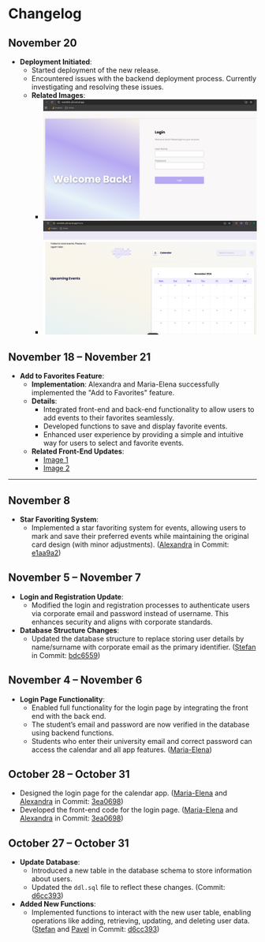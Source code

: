 # Changelog

## November 20  
- **Deployment Initiated**:  
  - Started deployment of the new release.  
  - Encountered issues with the backend deployment process. Currently investigating and resolving these issues.  
  - **Related Images**:  
    - ![Login Page Deployment](Images/3.png) 
    - ![Home Page Deployment](Images/4.png) 

## November 18 – November 21  
- **Add to Favorites Feature**:  
  - **Implementation**: Alexandra and Maria-Elena successfully implemented the "Add to Favorites" feature.  
  - **Details**:  
    - Integrated front-end and back-end functionality to allow users to add events to their favorites seamlessly.  
    - Developed functions to save and display favorite events.  
    - Enhanced user experience by providing a simple and intuitive way for users to select and favorite events.  
  - **Related Front-End Updates**:  
    - [Image 1](Images/1.jpg)  
    - [Image 2](Images/2.jpg)  

---

## November 8  
- **Star Favoriting System**:  
  - Implemented a star favoriting system for events, allowing users to mark and save their preferred events while maintaining the original card design (with minor adjustments). ([Alexandra](https://github.com/AlexandraB-C) in Commit: [e1aa9a2](https://github.com/IsStephy/EventLink/commit/e1aa9a2b195940c02aa80275658826ffc66cb97a))  

## November 5 – November 7  
- **Login and Registration Update**:  
  - Modified the login and registration processes to authenticate users via corporate email and password instead of username. This enhances security and aligns with corporate standards.  
- **Database Structure Changes**:  
  - Updated the database structure to replace storing user details by name/surname with corporate email as the primary identifier. ([Ștefan](https://github.com/IsStephy) in Commit: [bdc6559](https://github.com/IsStephy/EventLink/commit/bdc6559e2fff7ce1b4f10ea0c294d6175985d02c))  

## November 4 – November 6  
- **Login Page Functionality**:  
  - Enabled full functionality for the login page by integrating the front end with the back end.  
  - The student’s email and password are now verified in the database using backend functions.  
  - Students who enter their university email and correct password can access the calendar and all app features. ([Maria-Elena](https://github.com/mariaelenabotnari))  

## October 28 – October 31  
- Designed the login page for the calendar app. ([Maria-Elena](https://github.com/mariaelenabotnari) and [Alexandra](https://github.com/AlexandraB-C) in Commit: [3ea0698](https://github.com/IsStephy/EventLink/commit/3ea0698d0cd848976ece7cf364a631d4e3bf8bc9))  
- Developed the front-end code for the login page. ([Maria-Elena](https://github.com/mariaelenabotnari) and [Alexandra](https://github.com/AlexandraB-C) in Commit: [3ea0698](https://github.com/IsStephy/EventLink/commit/3ea0698d0cd848976ece7cf364a631d4e3bf8bc9))  

## October 27 – October 31  
- **Update Database**:  
  - Introduced a new table in the database schema to store information about users.  
  - Updated the `ddl.sql` file to reflect these changes. (Commit: [d6cc393](https://github.com/IsStephy/EventLink/commit/1fe47cc1fc1d8c810c28bb5d2b8304a5514a03eb))  
- **Added New Functions**:  
  - Implemented functions to interact with the new user table, enabling operations like adding, retrieving, updating, and deleting user data. ([Ștefan](https://github.com/IsStephy) and [Pavel](https://github.com/pavelcium23) in Commit: [d6cc393](https://github.com/IsStephy/EventLink/commit/1fe47cc1fc1d8c810c28bb5d2b8304a5514a03eb))  
